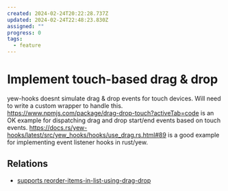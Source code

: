 ```yaml
---
created: 2024-02-24T20:22:28.737Z
updated: 2024-02-24T22:48:23.830Z
assigned: ""
progress: 0
tags:
  - feature
---
```


# Implement touch-based drag & drop

yew-hooks doesnt simulate drag & drop events for touch devices. Will need to write a custom wrapper to handle this.
https://www.npmjs.com/package/drag-drop-touch?activeTab=code is an OK example for dispatching drag and drop start/end events based on touch events.
https://docs.rs/yew-hooks/latest/src/yew_hooks/hooks/use_drag.rs.html#89 is a good example for implementing event listener hooks in rust/yew.

## Relations

- [supports reorder-items-in-list-using-drag-drop](reorder-items-in-list-using-drag-drop.md)
